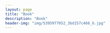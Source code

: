 ```yaml
---
layout: page
title: "Book"
description: "Book"
header-img: "img/5395977052_3bd157c466_b.jpg"
---
```



